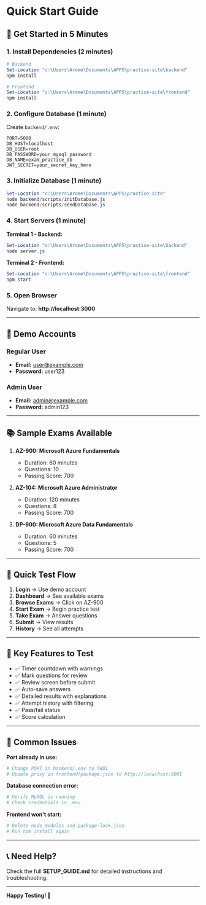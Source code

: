 # Quick Start Guide

## 🚀 Get Started in 5 Minutes

### 1. Install Dependencies (2 minutes)

```powershell
# Backend
Set-Location "c:\Users\Arome\Documents\APPS\practice-site\backend"
npm install

# Frontend
Set-Location "c:\Users\Arome\Documents\APPS\practice-site\frontend"
npm install
```

### 2. Configure Database (1 minute)

Create `backend/.env`:
```env
PORT=5000
DB_HOST=localhost
DB_USER=root
DB_PASSWORD=your_mysql_password
DB_NAME=exam_practice_db
JWT_SECRET=your_secret_key_here
```

### 3. Initialize Database (1 minute)

```powershell
Set-Location "c:\Users\Arome\Documents\APPS\practice-site"
node backend/scripts/initDatabase.js
node backend/scripts/seedDatabase.js
```

### 4. Start Servers (1 minute)

**Terminal 1 - Backend:**
```powershell
Set-Location "c:\Users\Arome\Documents\APPS\practice-site\backend"
node server.js
```

**Terminal 2 - Frontend:**
```powershell
Set-Location "c:\Users\Arome\Documents\APPS\practice-site\frontend"
npm start
```

### 5. Open Browser

Navigate to: **http://localhost:3000**

---

## 🔑 Demo Accounts

### Regular User
- **Email:** user@example.com
- **Password:** user123

### Admin User
- **Email:** admin@example.com
- **Password:** admin123

---

## 📚 Sample Exams Available

1. **AZ-900: Microsoft Azure Fundamentals**
   - Duration: 60 minutes
   - Questions: 10
   - Passing Score: 700

2. **AZ-104: Microsoft Azure Administrator**
   - Duration: 120 minutes
   - Questions: 8
   - Passing Score: 700

3. **DP-900: Microsoft Azure Data Fundamentals**
   - Duration: 60 minutes
   - Questions: 5
   - Passing Score: 700

---

## 🧪 Quick Test Flow

1. **Login** → Use demo account
2. **Dashboard** → See available exams
3. **Browse Exams** → Click on AZ-900
4. **Start Exam** → Begin practice test
5. **Take Exam** → Answer questions
6. **Submit** → View results
7. **History** → See all attempts

---

## 🎯 Key Features to Test

- ✅ Timer countdown with warnings
- ✅ Mark questions for review
- ✅ Review screen before submit
- ✅ Auto-save answers
- ✅ Detailed results with explanations
- ✅ Attempt history with filtering
- ✅ Pass/fail status
- ✅ Score calculation

---

## 🐛 Common Issues

**Port already in use:**
```powershell
# Change PORT in backend/.env to 5001
# Update proxy in frontend/package.json to http://localhost:5001
```

**Database connection error:**
```powershell
# Verify MySQL is running
# Check credentials in .env
```

**Frontend won't start:**
```powershell
# Delete node_modules and package-lock.json
# Run npm install again
```

---

## 📞 Need Help?

Check the full **SETUP_GUIDE.md** for detailed instructions and troubleshooting.

---

**Happy Testing! 🎉**